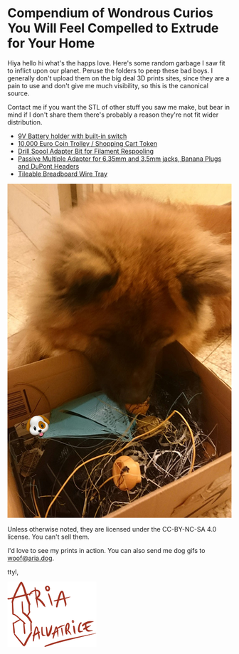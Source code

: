 # Compendium of Wondrous Curios You Will Feel Compelled to Extrude for Your Home

Hiya hello hi what's the happs love. Here's some random garbage I saw fit to inflict upon our planet. Peruse the folders to peep these bad boys. I generally don't upload them on the big deal 3D prints sites, since they are a pain to use and don't give me much visibility, so this is the canonical source.

Contact me if you want the STL of other stuff you saw me make, but bear in mind if I don't share them there's probably a reason they're not fit wider distribution.

- [9V Battery holder with built-in switch](9V%20Battery%20holder%20with%20built-in%20switch/)
- [10,000 Euro Coin Trolley / Shopping Cart Token](10000%20Euro%20Trolley%20Token/)
- [Drill Spool Adapter Bit for Filament Respooling](Drill%20Spool%20Adapter%20Bit%20for%20Filament%20Respooling/)
- [Passive Multiple Adapter for 6.35mm and 3.5mm jacks, Banana Plugs and DuPont Headers](Passive%20Multiple%20Adapter%20for%206.35mm%20and%203.5mm%20jacks,%20Banana%20Plugs%20and%20DuPont%20Headers/)
- [Tileable Breadboard Wire Tray](Tileable%20Breadboard%20Wire%20Tray/)

![My dog, observing my failed prints](puppy.jpg)

Unless otherwise noted, they are licensed under the CC-BY-NC-SA 4.0 license. You can't sell them.

I'd love to see my prints in action. You can also send me dog gifs to <woof@aria.dog>.

ttyl,

![Aria Salvatrice](signature.png)
